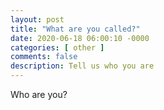```yaml
---
layout: post
title: "What are you called?"
date: 2020-06-18 06:00:10 -0000
categories: [ other ]
comments: false
description: Tell us who you are
---
```

Who are you?

